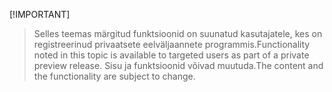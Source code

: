  [!IMPORTANT]
> <span data-ttu-id="e9694-101">Selles teemas märgitud funktsioonid on suunatud kasutajatele, kes on registreerinud privaatsete eelväljaannete programmis.</span><span class="sxs-lookup"><span data-stu-id="e9694-101">Functionality noted in this topic is available to targeted users as part of a private preview release.</span></span> <span data-ttu-id="e9694-102">Sisu ja funktsioonid võivad muutuda.</span><span class="sxs-lookup"><span data-stu-id="e9694-102">The content and the functionality are subject to change.</span></span> 
